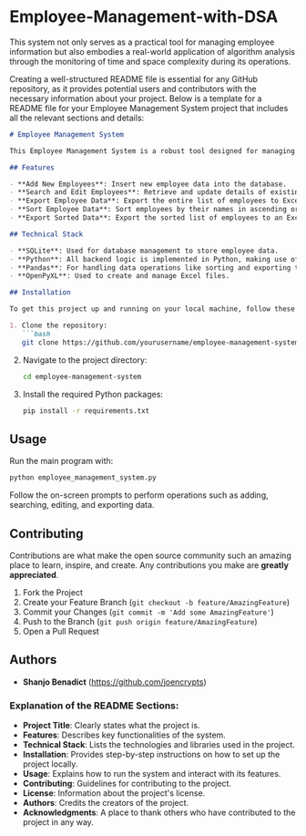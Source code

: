 # Employee-Management-with-DSA
This system not only serves as a practical tool for managing employee information but also embodies a real-world application of algorithm analysis through the monitoring of time and space complexity during its operations.

Creating a well-structured README file is essential for any GitHub repository, as it provides potential users and contributors with the necessary information about your project. Below is a template for a README file for your Employee Management System project that includes all the relevant sections and details:

```markdown
# Employee Management System

This Employee Management System is a robust tool designed for managing employee data within organizations. It integrates seamlessly with an SQLite database to handle operations such as adding, searching, editing, and exporting employee data to Excel files. This system also incorporates real-time analysis of time and space complexity, providing insights into the efficiency of its operations.

## Features

- **Add New Employees**: Insert new employee data into the database.
- **Search and Edit Employees**: Retrieve and update details of existing employees.
- **Export Employee Data**: Export the entire list of employees to Excel for reporting and analysis.
- **Sort Employee Data**: Sort employees by their names in ascending order.
- **Export Sorted Data**: Export the sorted list of employees to an Excel file.

## Technical Stack

- **SQLite**: Used for database management to store employee data.
- **Python**: All backend logic is implemented in Python, making use of libraries such as `sqlite3` and `pandas` for database operations and data manipulation, respectively.
- **Pandas**: For handling data operations like sorting and exporting to Excel.
- **OpenPyXL**: Used to create and manage Excel files.

## Installation

To get this project up and running on your local machine, follow these steps:

1. Clone the repository:
   ```bash
   git clone https://github.com/yourusername/employee-management-system.git
   ```
2. Navigate to the project directory:
   ```bash
   cd employee-management-system
   ```
3. Install the required Python packages:
   ```bash
   pip install -r requirements.txt
   ```

## Usage

Run the main program with:

```bash
python employee_management_system.py
```

Follow the on-screen prompts to perform operations such as adding, searching, editing, and exporting data.

## Contributing

Contributions are what make the open source community such an amazing place to learn, inspire, and create. Any contributions you make are **greatly appreciated**.

1. Fork the Project
2. Create your Feature Branch (`git checkout -b feature/AmazingFeature`)
3. Commit your Changes (`git commit -m 'Add some AmazingFeature'`)
4. Push to the Branch (`git push origin feature/AmazingFeature`)
5. Open a Pull Request


## Authors

- **Shanjo Benadict** (https://github.com/joencrypts)


### Explanation of the README Sections:

- **Project Title**: Clearly states what the project is.
- **Features**: Describes key functionalities of the system.
- **Technical Stack**: Lists the technologies and libraries used in the project.
- **Installation**: Provides step-by-step instructions on how to set up the project locally.
- **Usage**: Explains how to run the system and interact with its features.
- **Contributing**: Guidelines for contributing to the project.
- **License**: Information about the project's license.
- **Authors**: Credits the creators of the project.
- **Acknowledgments**: A place to thank others who have contributed to the project in any way.
